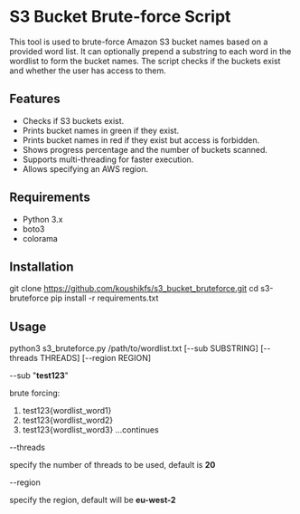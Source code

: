 # S3 Bucket Brute-force Script

This tool is used to brute-force Amazon S3 bucket names based on a provided word list. It can optionally prepend a substring to each word in the wordlist to form the bucket names. The script checks if the buckets exist and whether the user has access to them.

## Features

- Checks if S3 buckets exist.
- Prints bucket names in green if they exist.
- Prints bucket names in red if they exist but access is forbidden.
- Shows progress percentage and the number of buckets scanned.
- Supports multi-threading for faster execution.
- Allows specifying an AWS region.

## Requirements

- Python 3.x
- boto3
- colorama

## Installation

   git clone https://github.com/koushikfs/s3_bucket_bruteforce.git
   cd s3-bruteforce
   pip install -r requirements.txt

## Usage

   python3 s3_bruteforce.py /path/to/wordlist.txt [--sub SUBSTRING] [--threads THREADS] [--region REGION]
   
   --sub "**test123**"

   brute forcing:
   1. test123{wordlist_word1}
   2. test123{wordlist_word2}
   3. test123{wordlist_word3} ...continues

   --threads
   
   specify the number of threads to be used, default is **20**

   --region
   
   specify the region, default will be **eu-west-2**
